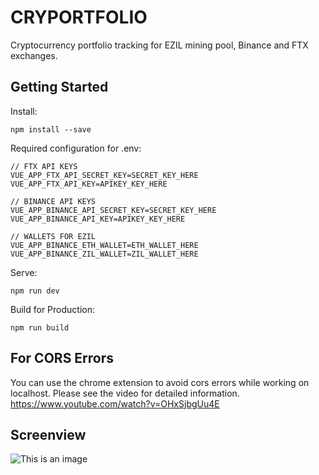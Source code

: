 # CRYPORTFOLIO
 
Cryptocurrency portfolio tracking for EZIL mining pool, Binance and FTX exchanges.

## Getting Started

Install:
```
npm install --save
```
Required configuration for .env:

```
// FTX API KEYS
VUE_APP_FTX_API_SECRET_KEY=SECRET_KEY_HERE
VUE_APP_FTX_API_KEY=APIKEY_KEY_HERE

// BINANCE API KEYS
VUE_APP_BINANCE_API_SECRET_KEY=SECRET_KEY_HERE
VUE_APP_BINANCE_API_KEY=APIKEY_KEY_HERE

// WALLETS FOR EZIL
VUE_APP_BINANCE_ETH_WALLET=ETH_WALLET_HERE
VUE_APP_BINANCE_ZIL_WALLET=ZIL_WALLET_HERE
```
Serve:
```
npm run dev
```

Build for Production:
```
npm run build
```

## For CORS Errors
You can use the chrome extension to avoid cors errors while working on localhost.
Please see the video for detailed information.
https://www.youtube.com/watch?v=OHxSjbgUu4E
## Screenview
![This is an image](https://repository-images.githubusercontent.com/485022930/b9655c00-f83c-4317-b0c8-0f2f0f47ec84)